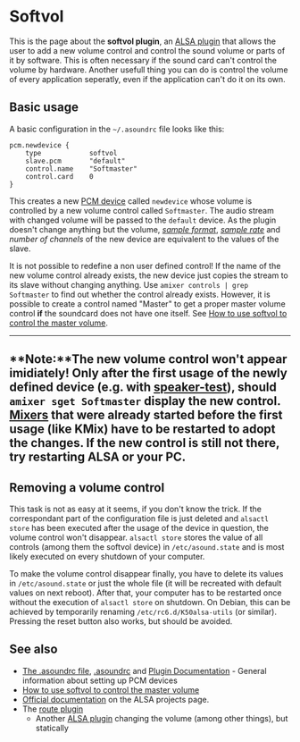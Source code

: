 # Softvol

This is the page about the **softvol plugin**, an [ALSA
plugin](/ALSA_plugins "ALSA plugins") that allows the user to add a new
volume control and control the sound volume or parts of it by software.
This is often necessary if the sound card can't control the volume by
hardware. Another usefull thing you can do is control the volume of
every application seperatly, even if the application can't do it on its
own.

## Basic usage

A basic configuration in the `~/.asoundrc` file looks like this:

    pcm.newdevice {
        type            softvol
        slave.pcm       "default"
        control.name    "Softmaster"
        control.card    0
    }

This creates a new [PCM device](/PCM_device "PCM device") called
`newdevice` whose volume is controlled by a new volume control called
`Softmaster`. The audio stream with changed volume will be passed to the
`default` device. As the plugin doesn't change anything but the volume,
*[sample
format](?title=Sample_format&action=edit&redlink=1 "Sample format (page does not exist)")*,
*[sample
rate](?title=Sample_rate&action=edit&redlink=1 "Sample rate (page does not exist)")*
and *number of channels* of the new device are equivalent to the values
of the slave.

It is not possible to redefine a non user defined control! If the name
of the new volume control already exists, the new device just copies the
stream to its slave without changing anything. Use
`amixer controls | grep Softmaster` to find out whether the control
already exists. However, it is possible to create a control named
"Master" to get a proper master volume control **if** the soundcard does
not have one itself. See [How to use softvol to control the master
volume](/How_to_use_softvol_to_control_the_master_volume "How to use softvol to control the master volume").

  ------------------------------------------------------------------------------------------------------------------------------------------------------------------------------------------------------------------------------------------------------------------------------------------------------------------------------------------------------------------------------------------------------------------------------------------------
  **Note:**The new volume control won't appear imidiately! Only **after the first usage** of the newly defined device (e.g. with [speaker-test](/Speaker-test "Speaker-test")), should `amixer sget Softmaster` display the new control. [Mixers](/Mixer "Mixer") that were already started before the first usage (like KMix) have to be restarted to adopt the changes. If the new control is still not there, try restarting ALSA or your PC.
  ------------------------------------------------------------------------------------------------------------------------------------------------------------------------------------------------------------------------------------------------------------------------------------------------------------------------------------------------------------------------------------------------------------------------------------------------

## Removing a volume control

This task is not as easy at it seems, if you don't know the trick. If
the correspondant part of the configuration file is just deleted and
`alsactl store` has been executed after the usage of the device in
question, the volume control won't disappear. `alsactl store` stores the
value of all controls (among them the softvol device) in
`/etc/asound.state` and is most likely executed on every shutdown of
your computer.

To make the volume control disappear finally, you have to delete its
values in `/etc/asound.state` or just the whole file (it will be
recreated with default values on next reboot). After that, your computer
has to be restarted once without the execution of `alsactl store` on
shutdown. On Debian, this can be achieved by temporarily renaming
`/etc/rc6.d/K50alsa-utils` (or similar). Pressing the reset button also
works, but should be avoided.

## See also

-   [The .asoundrc file](/The_.asoundrc_file "The .asoundrc file"),
    [.asoundrc](/.asoundrc ".asoundrc") and [Plugin
    Documentation](/Plugin_Documentation "Plugin Documentation") -
    General information about setting up PCM devices
-   [How to use softvol to control the master
    volume](/How_to_use_softvol_to_control_the_master_volume "How to use softvol to control the master volume")
-   [Official
    documentation](http://www.alsa-project.org/alsa-doc/alsa-lib/pcm_plugins.html#pcm_plugins_softvol)
    on the ALSA projects page.
-   The [route
    plugin](?title=Route_(plugin)&action=edit&redlink=1 "Route (plugin) (page does not exist)")
    - Another [ALSA plugin](/ALSA_plugins "ALSA plugins") changing the
    volume (among other things), but statically
